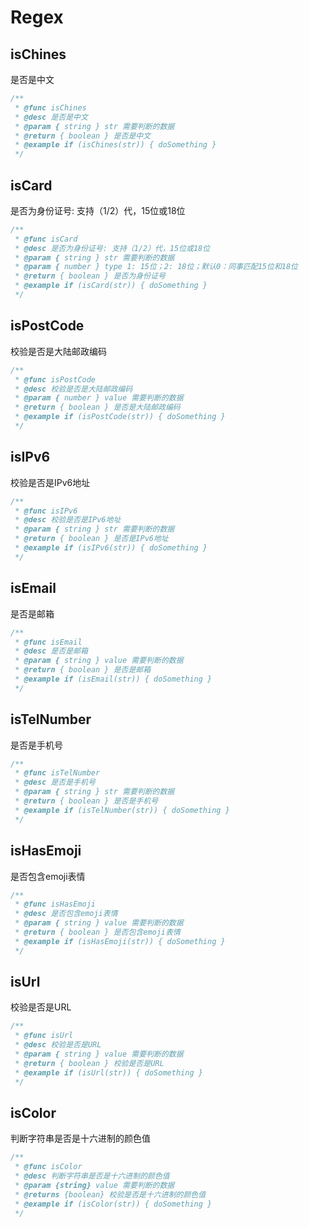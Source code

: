 # Regex


## isChines
是否是中文
```typescript
/**
 * @func isChines
 * @desc 是否是中文
 * @param { string } str 需要判断的数据
 * @return { boolean } 是否是中文
 * @example if (isChines(str)) { doSomething }
 */
```
## isCard
是否为身份证号: 支持（1/2）代，15位或18位
```typescript
/**
 * @func isCard
 * @desc 是否为身份证号: 支持（1/2）代，15位或18位
 * @param { string } str 需要判断的数据
 * @param { number } type 1: 15位；2: 18位；默认0：同事匹配15位和18位
 * @return { boolean } 是否为身份证号
 * @example if (isCard(str)) { doSomething }
 */
```
## isPostCode
校验是否是大陆邮政编码
```typescript
/**
 * @func isPostCode
 * @desc 校验是否是大陆邮政编码
 * @param { number } value 需要判断的数据
 * @return { boolean } 是否是大陆邮政编码
 * @example if (isPostCode(str)) { doSomething }
 */
```
## isIPv6
校验是否是IPv6地址
```typescript
/**
 * @func isIPv6
 * @desc 校验是否是IPv6地址
 * @param { string } str 需要判断的数据
 * @return { boolean } 是否是IPv6地址
 * @example if (isIPv6(str)) { doSomething }
 */
```
## isEmail
是否是邮箱
```typescript
/**
 * @func isEmail
 * @desc 是否是邮箱
 * @param { string } value 需要判断的数据
 * @return { boolean } 是否是邮箱
 * @example if (isEmail(str)) { doSomething }
 */
```
## isTelNumber
是否是手机号
```typescript
/**
 * @func isTelNumber
 * @desc 是否是手机号
 * @param { string } str 需要判断的数据
 * @return { boolean } 是否是手机号
 * @example if (isTelNumber(str)) { doSomething }
 */
```
## isHasEmoji
是否包含emoji表情
```typescript
/**
 * @func isHasEmoji
 * @desc 是否包含emoji表情
 * @param { string } value 需要判断的数据
 * @return { boolean } 是否包含emoji表情
 * @example if (isHasEmoji(str)) { doSomething }
 */
```
## isUrl
校验是否是URL
```typescript
/**
 * @func isUrl
 * @desc 校验是否是URL
 * @param { string } value 需要判断的数据
 * @return { boolean } 校验是否是URL
 * @example if (isUrl(str)) { doSomething }
 */
```
## isColor
判断字符串是否是十六进制的颜色值
```typescript
/**
 * @func isColor
 * @desc 判断字符串是否是十六进制的颜色值
 * @param {string} value 需要判断的数据
 * @returns {boolean} 校验是否是十六进制的颜色值
 * @example if (isColor(str)) { doSomething }
 */
```
